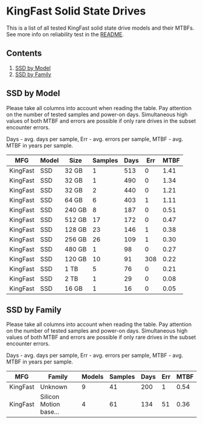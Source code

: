 KingFast Solid State Drives
===========================

This is a list of all tested KingFast solid state drive models and their MTBFs. See
more info on reliability test in the [README](https://github.com/linuxhw/SMART).

Contents
--------

1. [ SSD by Model  ](#ssd-by-model)
2. [ SSD by Family ](#ssd-by-family)

SSD by Model
------------

Please take all columns into account when reading the table. Pay attention on the
number of tested samples and power-on days. Simultaneous high values of both MTBF
and errors are possible if only rare drives in the subset encounter errors.

Days - avg. days per sample,
Err  - avg. errors per sample,
MTBF - avg. MTBF in years per sample.

| MFG       | Model              | Size   | Samples | Days  | Err   | MTBF |
|-----------|--------------------|--------|---------|-------|-------|------|
| KingFast  | SSD                | 32 GB  | 1       | 513   | 0     | 1.41   |
| KingFast  | SSD                | 32 GB  | 1       | 490   | 0     | 1.34   |
| KingFast  | SSD                | 32 GB  | 2       | 440   | 0     | 1.21   |
| KingFast  | SSD                | 64 GB  | 6       | 403   | 1     | 1.11   |
| KingFast  | SSD                | 240 GB | 8       | 187   | 0     | 0.51   |
| KingFast  | SSD                | 512 GB | 17      | 172   | 0     | 0.47   |
| KingFast  | SSD                | 128 GB | 23      | 146   | 1     | 0.38   |
| KingFast  | SSD                | 256 GB | 26      | 109   | 1     | 0.30   |
| KingFast  | SSD                | 480 GB | 1       | 98    | 0     | 0.27   |
| KingFast  | SSD                | 120 GB | 10      | 91    | 308   | 0.22   |
| KingFast  | SSD                | 1 TB   | 5       | 76    | 0     | 0.21   |
| KingFast  | SSD                | 2 TB   | 1       | 29    | 0     | 0.08   |
| KingFast  | SSD                | 16 GB  | 1       | 16    | 0     | 0.05   |

SSD by Family
-------------

Please take all columns into account when reading the table. Pay attention on the
number of tested samples and power-on days. Simultaneous high values of both MTBF
and errors are possible if only rare drives in the subset encounter errors.

Days - avg. days per sample,
Err  - avg. errors per sample,
MTBF - avg. MTBF in years per sample.

| MFG       | Family                 | Models | Samples | Days  | Err   | MTBF |
|-----------|------------------------|--------|---------|-------|-------|------|
| KingFast  | Unknown                | 9      | 41      | 200   | 1     | 0.54   |
| KingFast  | Silicon Motion base... | 4      | 61      | 134   | 51    | 0.36   |
